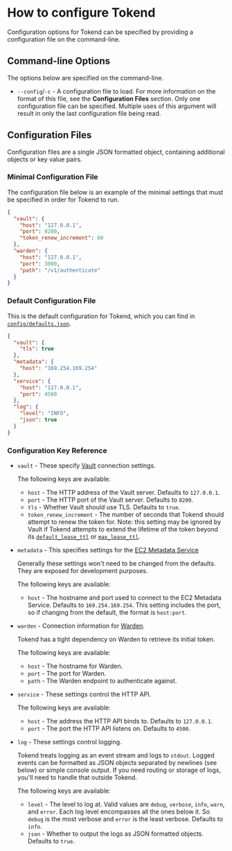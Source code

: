 # How to configure Tokend #

Configuration options for Tokend can be specified by providing a configuration
file on the command-line.

## Command-line Options ##

The options below are specified on the command-line.

* `--config`/`-c` - A configuration file to load. For more information on the format
  of this file, see the **Configuration Files** section. Only one configuration
  file can be specified. Multiple uses of this argument will result in only the
  last configuration file being read.

## Configuration Files ##

Configuration files are a single JSON formatted object, containing additional
objects or key value pairs.

### Minimal Configuration File ###

The configuration file below is an example of the minimal settings that must be
specified in order for Tokend to run.

```json
{
  "vault": {
    "host": "127.0.0.1",
    "port": 8200,
    "token_renew_increment": 60
  },
  "warden": {
    "host": "127.0.0.1",
    "port": 3000,
    "path": "/v1/authenticate"
  }
}
```

### Default Configuration File ###

This is the default configuration for Tokend, which you can find in
[`config/defaults.json`][config-path].

```json
{
  "vault": {
    "tls": true
  },
  "metadata": {
    "host": "169.254.169.254"
  },
  "service": {
    "host": "127.0.0.1",
    "port": 4500
  },
  "log": {
    "level": "INFO",
    "json": true
  }
}
```

### Configuration Key Reference ###

* `vault` - These specify [Vault][] connection settings.

	The following keys are available:

	* `host` - The HTTP address of the Vault server. Defaults to `127.0.0.1`.
	* `port` - The HTTP port of the Vault server. Defaults to `8200`.
	* `tls` - Whether Vault should use TLS. Defaults to `true`.
	* `token_renew_increment` - The number of seconds that Tokend should attempt to renew the token for. Note: this setting may be ignored by Vault if Tokend attempts to extend the lifetime of the token beyond its [`default_lease_ttl`][default_lease_ttl] or [`max_lease_ttl`][max_lease_ttl].

* `metadata` - This specifies settings for the [EC2 Metadata Service][ec2-metadata-service]

	Generally these settings won't need to be changed from the defaults. They are
exposed for development purposes.

	The following keys are available:

	* `host` - The hostname and port used to connect to the EC2 Metadata Service. Defaults to `169.254.169.254`. This setting includes the port, so if changing from the default, the format is `host:port`.

* `warden` - Connection information for [Warden][].

	Tokend has a tight dependency on Warden to retrieve its initial token.

	The following keys are available:

	* `host` - The hostname for Warden.
  * `port` - The port for Warden.
  * `path` - The Warden endpoint to authenticate against.

* `service` - These settings control the HTTP API.

  The following keys are available:

  * `host` - The address the HTTP API binds to. Defaults to `127.0.0.1`.
  * `port` - The port the HTTP API listens on. Defaults to `4500`.

* `log` - These settings control logging.

  Tokend treats logging as an event stream and logs to `stdout`. Logged events
  can be formatted as JSON objects separated by newlines (see below) or simple
  console output. If you need routing or storage of logs, you'll need to handle
  that outside Tokend.

  The following keys are available:

  * `level` - The level to log at. Valid values are `debug`, `verbose`, `info`,
    `warn`, and `error`. Each log level encompasses all the ones below it. So
    `debug` is the most verbose and `error` is the least verbose. Defaults to
    `info`.
  * `json` - Whether to output the logs as JSON formatted objects. Defaults to `true`.

[config-path]: ../../config/defaults.json
[Vault]: https://www.vaultproject.io/
[default_lease_ttl]: https://www.vaultproject.io/docs/config/#default_lease_ttl
[max_lease_ttl]: https://www.vaultproject.io/docs/config/#max_lease_ttl
[ec2-metadata-service]: http://docs.aws.amazon.com/AWSEC2/latest/UserGuide/ec2-instance-metadata.html
[Warden]: https://github.com/rapid7/warden
